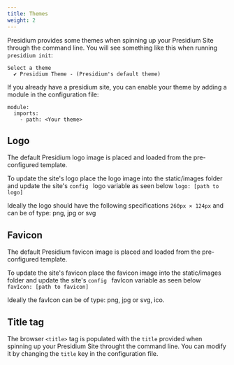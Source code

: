 ```yaml
---
title: Themes
weight: 2
---
```


Presidium provides some themes when spinning up your Presidium Site through the command line. You will see something
like this when running `presidium init`:

```
Select a theme
  ✔ Presidium Theme - (Presidium's default theme)
```

If you already have a presidium site, you can enable your theme by adding a module in the configuration file:

```
module:
  imports:
    - path: <Your theme>
```

## Logo

The default Presidium logo image is placed and loaded from the pre-configured template. 

To update the site's logo place the logo image into the static/images folder and update the site's ```config ``` logo variable as seen below
```logo: [path to logo]```

Ideally the logo should have the following specifications `260px × 124px` and can be of type: png, jpg or svg

## Favicon

The default Presidium favicon image is placed and 
loaded from the pre-configured template. 

To update the site's favicon place the favicon image into the static/images folder and update the site's ```config ``` favIcon variable as seen below
```favIcon: [path to favicon]```

Ideally the favIcon can be of type: png, jpg or svg, ico.

## Title tag

The browser `<title>` tag is populated with the `title` provided when spinning up your Presidium Site throught the
command line. You can modify it by changing the `title` key in the configuration file.
